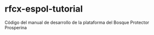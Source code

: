 # rfcx-espol-tutorial
Código del manual de desarrollo de la plataforma del Bosque Protector Prosperina
